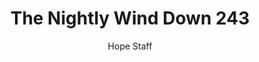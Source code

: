 ---
image: /assets/img/nwd/243_nwd_1corinthians_13_7_a_tpt.png
title: The Nightly Wind Down 243
categories:
  - The Nightly Wind Down
author: Hope Staff
notes: The Nightly Wind Down 243
embed: >-
  EMBED_GOES_HERE
transcript: >-
  SOME LINES OF TEXT START HERE
---